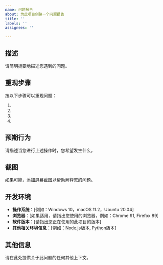 ```yaml
---
name: 问题报告
about: 为此项目创建一个问题报告
title: ''
labels: ''
assignees: ''

---
```


## 描述

请简明扼要地描述您遇到的问题。

## 重现步骤

按以下步骤可以重现问题：

1. 
2. 
3. 
4. 

## 预期行为

请描述当您进行上述操作时，您希望发生什么。

## 截图

如果可能，添加屏幕截图以帮助解释您的问题。

## 开发环境

- **操作系统**：[例如：Windows 10，macOS 11.2，Ubuntu 20.04]
- **浏览器**：[如果适用，请指出您使用的浏览器，例如：Chrome 91, Firefox 89]
- **软件版本**：[请指出您正在使用的此项目的版本]
- **其他相关环境信息**：[例如：Node.js版本, Python版本]

## 其他信息

请在此处提供关于此问题的任何其他上下文。
